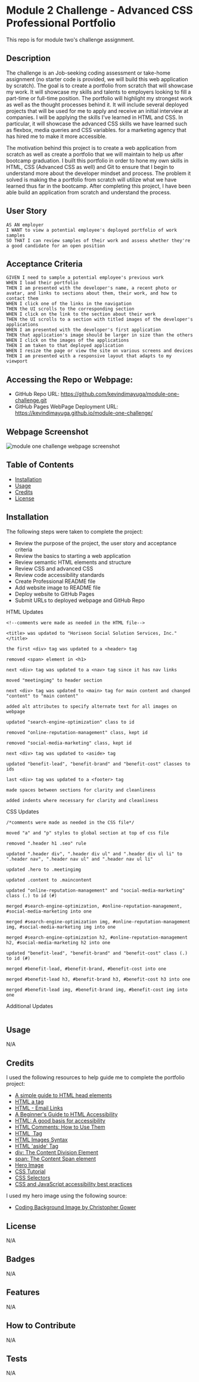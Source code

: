 # Module 2 Challenge - Advanced CSS Professional Portfolio

This repo is for module two's challenge assignment.

## Description

The challenge is an Job-seeking coding assessment or take-home assignment (no starter code is provided, we will build this web application by scratch). The goal is to create a portfolio from scratch that will showcase my work. It will showcase my skills and talents to employers looking to fill a part-time or full-time position. The portfolio will highlight my strongest work as well as the thought processes behind it. It will include several deployed projects that will be used for me to apply and receive an initial interview at companies. I will be applying the skills I've learned in HTML and CSS. In particular, it will showcase the advanced CSS skills we have learned such as flexbox, media queries and CSS variables. for a marketing agency that has hired me to make it more accessible.

The motivation behind this project is to create a web application from scratch as well as create a portfolio that we will maintain to help us after bootcamp graduation. I built this portfolio in order to hone my own skills in HTML, CSS (Advanced CSS as well) and Git to ensure that I begin to understand more about the developer mindset and process. The problem it solved is making the a portfolio from scratch will utilize what we have learned thus far in the bootcamp. After completing this project, I have been able build an application from scratch and understand the process.

## User Story

```
AS AN employer
I WANT to view a potential employee's deployed portfolio of work samples
SO THAT I can review samples of their work and assess whether they're a good candidate for an open position
```

## Acceptance Criteria

```
GIVEN I need to sample a potential employee's previous work
WHEN I load their portfolio
THEN I am presented with the developer's name, a recent photo or avatar, and links to sections about them, their work, and how to contact them
WHEN I click one of the links in the navigation
THEN the UI scrolls to the corresponding section
WHEN I click on the link to the section about their work
THEN the UI scrolls to a section with titled images of the developer's applications
WHEN I am presented with the developer's first application
THEN that application's image should be larger in size than the others
WHEN I click on the images of the applications
THEN I am taken to that deployed application
WHEN I resize the page or view the site on various screens and devices
THEN I am presented with a responsive layout that adapts to my viewport
```

## Accessing the Repo or Webpage:

- GitHub Repo URL: https://github.com/kevindimayuga/module-one-challenge.git
- GitHub Pages WebPage Deployment URL: https://kevindimayuga.github.io/module-one-challenge/

## Webpage Screenshot

![module one challenge webpage screenshot](./assets/images/kevindimayuga.github.io_module-one-challenge_.png)

## Table of Contents

- [Installation](#installation)
- [Usage](#usage)
- [Credits](#credits)
- [License](#license)

## Installation

The following steps were taken to complete the project:
- Review the purpose of the project, the user story and acceptance criteria
- Review the basics to starting a web application
- Review semantic HTML elements and structure
- Review CSS and advanced CSS
- Review code accessibility standards
- Create Professional README file
- Add website image to README file
- Deploy website to GitHub Pages
- Submit URLs to deployed webpage and GitHub Repo

HTML Updates
```
<!--comments were made as needed in the HTML file-->

<title> was updated to "Horiseon Social Solution Services, Inc." </title>

the first <div> tag was updated to a <header> tag

removed <span> element in <h1>

next <div> tag was updated to a <nav> tag since it has nav links

moved "meetingimg" to header section

next <div> tag was updated to <main> tag for main content and changed "content" to "main content"

added alt attributes to specify alternate text for all images on webpage

updated "search-engine-optimization" class to id

removed "online-reputation-management" class, kept id

removed "social-media-marketing" class, kept id

next <div> tag was updated to <aside> tag

updated "benefit-lead", "benefit-brand" and "benefit-cost" classes to ids

last <div> tag was updated to a <footer> tag

made spaces between sections for clarity and cleanliness

added indents where necessary for clarity and cleanliness

```

CSS Updates
```
/*comments were made as needed in the CSS file*/

moved "a" and "p" styles to global section at top of css file

removed ".header h1 .seo" rule

updated ".header div", ".header div ul" and ".header div ul li" to ".header nav", ".header nav ul" and ".header nav ul li" 

updated .hero to .meetingimg

updated .content to .maincontent

updated "online-reputation-management" and "social-media-marketing" class (.) to id (#)

merged #search-engine-optimization, #online-reputation-management, #social-media-marketing into one

merged #search-engine-optimization img, #online-reputation-management img, #social-media-marketing img into one

merged #search-engine-optimization h2, #online-reputation-management h2, #social-media-marketing h2 into one

updated "benefit-lead", "benefit-brand" and "benefit-cost" class (.) to id (#)

merged #benefit-lead, #benefit-brand, #benefit-cost into one

merged #benefit-lead h3, #benefit-brand h3, #benefit-cost h3 into one

merged #benefit-lead img, #benefit-brand img, #benefit-cost img into one

```

Additional Updates
```

```

## Usage

N/A

## Credits

I used the following resources to help guide me to complete the portfolio project:

- [A simple guide to HTML head elements](https://htmlhead.dev/#:~:text=Valid%20elements%20include%20meta,and%20rendered%2C%20by%20web%20technologies.)
- [HTML a tag](https://www.w3schools.com/tags/tag_a.asp)
- [HTML - Email Links](https://www.tutorialspoint.com/html/html_email_links.htm)
- [A Beginner's Guide to HTML Accessibility](https://blog.hubspot.com/website/html-accessibility)
- [HTML: A good basis for accessibility](https://developer.mozilla.org/en-US/docs/Learn/Accessibility/HTML)
- [HTML Comments: How to Use Them](https://blog.hubspot.com/website/comment-out-in-html#:~:text=To%20leave%20a%20comment%20in,with%20a%20team%20of%20developers.)
- [HTML <img> Tag](https://www.w3schools.com/tags/tag_nav.asp)
- [HTML Images Syntax](https://www.w3schools.com/html/html_images.asp)
- [HTML 'aside' Tag](https://www.w3schools.com/tags/tag_aside.asp)
- [div: The Content Division Element](https://developer.mozilla.org/en-US/docs/Web/HTML/Element/div)
- [span: The Content Span element](https://developer.mozilla.org/en-US/docs/Web/HTML/Element/span)
- [Hero Image](https://www.optimizely.com/optimization-glossary/hero-image/#:~:text=A%20hero%20image%20is%20a,Source%3A%20Balsamiq)
- [CSS Tutorial](https://www.w3schools.com/css/)
- [CSS Selectors](https://developer.mozilla.org/en-US/docs/Web/CSS/CSS_Selectors)
- [CSS and JavaScript accessibility best practices](https://developer.mozilla.org/en-US/docs/Learn/Accessibility/CSS_and_JavaScript)

I used my hero image using the following source:
- [Coding Background Image by Christopher Gower](https://unsplash.com/photos/m_HRfLhgABo)

## License

N/A

## Badges

N/A

## Features

N/A

## How to Contribute

N/A

## Tests

N/A